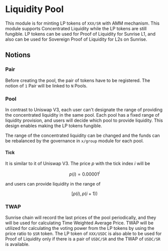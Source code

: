 # Liquidity Pool

This module is for minting LP tokens of `XXX/SR` with AMM mechanism.
This module supports Concentrated Liquidity while the LP tokens are still fungible.
LP tokens can be used for Proof of Liquidity for Sunrise L1, and also can be used for Sovereign Proof of Liquidity for L2s on Sunrise.

## Notions

### Pair

Before creating the pool, the pair of tokens have to be registered.
The notion of `1` Pair will be linked to `N` Pools.

### Pool

In contrast to Uniswap V3, each user can't designate the range of providing the concentrated liquidity in the same pool.
Each pool has a fixed range of liquidity provision, and users will decide which pool to provide liquidity.
This design enables making the LP tokens fungible.

The range of the concentrated liquidity can be changed and the funds can be rebalanced by the governance in `x/group` module for each pool.

#### Tick

It is similar to it of Uniswap V3.
The price $p$ with the tick index $i$ will be

$$
p(i) = 0.00001^i
$$

and users can provide liquidity in the range of

$$
[p(i), p(i+1))
$$

### TWAP

Sunrise chain will record the last prices of the pool periodically, and they will be used for calculating Time Weighted Average Price.
TWAP will be utilized for calculating the voting power from the LP tokens by using the price ratio to `$SR` token.
The LP token of `XXX/USDC` is also able to be used for Proof of Liquidity only if there is a pair of `USDC/SR` and the TWAP of `USDC/SR` is available.
